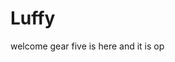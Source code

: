 # Luffy
welcome
gear five is here and it is op 
 
 
  
  
     
                    
                      
                               
                                              
                       
                          
               
      
  
 
